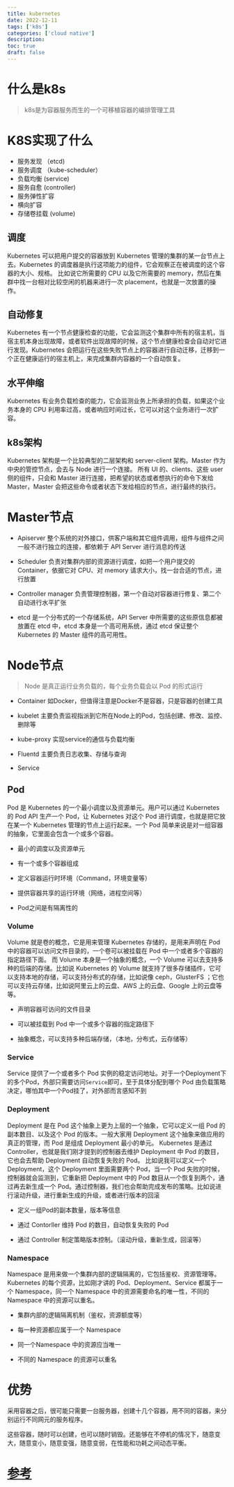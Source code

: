 ```yaml
---
title: kubernetes
date: 2022-12-11
tags: ['k8s']
categories: ['cloud native']
description: 
toc: true
draft: false
---
```



# 什么是k8s

> k8s是为容器服务而生的一个可移植容器的编排管理工具

# K8S实现了什么

+ 服务发现 （etcd)
+ 服务调度 （kube-scheduler）
+ 负载均衡  (service)
+ 服务自愈  (controller)
+ 服务弹性扩容
+ 横向扩容
+ 存储卷挂载 (volume)

## 调度

Kubernetes 可以把用户提交的容器放到 Kubernetes 管理的集群的某一台节点上去。Kubernetes 的调度器是执行这项能力的组件，它会观察正在被调度的这个容器的大小、规格。
比如说它所需要的 CPU 以及它所需要的 memory，然后在集群中找一台相对比较空闲的机器来进行一次 placement，也就是一次放置的操作。

## 自动修复

Kubernetes 有一个节点健康检查的功能，它会监测这个集群中所有的宿主机，当宿主机本身出现故障，或者软件出现故障的时候，这个节点健康检查会自动对它进行发现。Kubernetes 会把运行在这些失败节点上的容器进行自动迁移，迁移到一个正在健康运行的宿主机上，来完成集群内容器的一个自动恢复。


## 水平伸缩

Kubernetes 有业务负载检查的能力，它会监测业务上所承担的负载，如果这个业务本身的 CPU 利用率过高，或者响应时间过长，它可以对这个业务进行一次扩容。



## k8s架构

Kubernetes 架构是一个比较典型的二层架构和 server-client 架构。Master 作为中央的管控节点，会去与 Node 进行一个连接。
所有 UI 的、clients、这些 user 侧的组件，只会和 Master 进行连接，把希望的状态或者想执行的命令下发给 Master，Master 会把这些命令或者状态下发给相应的节点，进行最终的执行。



# Master节点

- Apiserver
    整个系统的对外接口，供客户端和其它组件调用，组件与组件之间一般不进行独立的连接，都依赖于 API Server 进行消息的传送

- Scheduler
    负责对集群内部的资源进行调度，如把一个用户提交的 Container，依据它对 CPU、对 memory 请求大小，找一台合适的节点，进行放置

- Controller manager
    负责管理控制器，第一个自动对容器进行修复、第二个自动进行水平扩张

- etcd
    是一个分布式的一个存储系统，API Server 中所需要的这些原信息都被放置在 etcd 中，etcd 本身是一个高可用系统，通过 etcd 保证整个 Kubernetes 的 Master 组件的高可用性。


# Node节点

> Node 是真正运行业务负载的，每个业务负载会以 Pod 的形式运行 

- Container
    如Docker，但值得注意是Docker不是容器，只是容器的创建工具

- kubelet
    主要负责监视指派到它所在Node上的Pod，包括创建、修改、监控、删除等

- kube-proxy
    实现service的通信与负载均衡

- Fluentd
    主要负责日志收集、存储与查询

- Service

## Pod
Pod 是 Kubernetes 的一个最小调度以及资源单元。用户可以通过 Kubernetes 的 Pod API 生产一个 Pod，让 Kubernetes 对这个 Pod 进行调度，也就是把它放在某一个 Kubernetes 管理的节点上运行起来。一个 Pod 简单来说是对一组容器的抽象，它里面会包含一个或多个容器。

- 最小的调度以及资源单元

- 有一个或多个容器组成

- 定义容器运行时环境（Command，环境变量等）

- 提供容器共享的运行环境（网络，进程空间等）

- Pod之间是有隔离性的

### Volume
Volume 就是卷的概念，它是用来管理 Kubernetes 存储的，是用来声明在 Pod 中的容器可以访问文件目录的，一个卷可以被挂载在 Pod 中一个或者多个容器的指定路径下面。
而 Volume 本身是一个抽象的概念，一个 Volume 可以去支持多种的后端的存储。比如说 Kubernetes 的 Volume 就支持了很多存储插件，它可以支持本地的存储，可以支持分布式的存储，比如说像 ceph，GlusterFS ；它也可以支持云存储，比如说阿里云上的云盘、AWS 上的云盘、Google 上的云盘等等。

- 声明容器可访问的文件目录

- 可以被挂载到 Pod 中一个或多个容器的指定路径下

- 抽象概念，可以支持多种后端存储，（本地，分布式，云存储等）


### Service

Service 提供了一个或者多个 Pod 实例的稳定访问地址。对于一个Deployment下的多个Pod，外部只需要访问`Service`即可，至于具体分配到哪个 Pod 由负载策略决定，哪怕其中一个Pod挂了，对外部而言感知不到

### Deployment
Deployment 是在 Pod 这个抽象上更为上层的一个抽象，它可以定义一组 Pod 的副本数目、以及这个 Pod 的版本。一般大家用 Deployment 这个抽象来做应用的真正的管理，而 Pod 是组成 Deployment 最小的单元。
Kubernetes 是通过 Controller，也就是我们刚才提到的控制器去维护 Deployment 中 Pod 的数目，它也会去帮助 Deployment 自动恢复失败的 Pod。
比如说我可以定义一个 Deployment，这个 Deployment 里面需要两个 Pod，当一个 Pod 失败的时候，控制器就会监测到，它重新把 Deployment 中的 Pod 数目从一个恢复到两个，通过再去新生成一个 Pod。通过控制器，我们也会帮助完成发布的策略。比如说进行滚动升级，进行重新生成的升级，或者进行版本的回滚

- 定义一组Pod的副本数量，版本等信息

- 通过 Contorller 维持 Pod 的数目，自动恢复失败的 Pod

- 通过 Controller 制定策略版本控制。（滚动升级，重新生成，回滚等）



### Namespace
Namespace 是用来做一个集群内部的逻辑隔离的，它包括鉴权、资源管理等。Kubernetes 的每个资源，比如刚才讲的 Pod、Deployment、Service 都属于一个 Namespace，同一个 Namespace 中的资源需要命名的唯一性，不同的 Namespace 中的资源可以重名。

- 集群内部的逻辑隔离机制（鉴权，资源额度等）

- 每一种资源都应属于一个 Namespace

- 同一个Namespace 中的资源应当唯一

- 不同的 Namespace 的资源可以重名

# 优势

采用容器之后，很可能只需要一台服务器，创建十几个容器，用不同的容器，来分别运行不同网元的服务程序。

这些容器，随时可以创建，也可以随时销毁。还能够在不停机的情况下，随意变大，随意变小，随意变强，随意变弱，在性能和功耗之间动态平衡。


# [参考](https://zhuanlan.zhihu.com/p/150197380)
